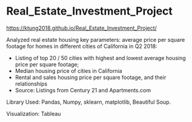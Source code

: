 # Real_Estate_Investment_Project
https://ktung2018.github.io/Real_Estate_Investment_Project/

Analyzed real estate housing key parameters: average price per square footage for homes in different cities of California in Q2 2018:
- Listing of top 20 / 50 cities with highest and lowest average housing price per square footage;
- Median housing price of cities in California
- Rental and sales housing price per square footage, and their relationships 
- Source: Listings from Century 21 and Apartments.com

Library Used: Pandas, Numpy, sklearn, matplotlib, Beautiful Soup.
  
Visualization: Tableau 

